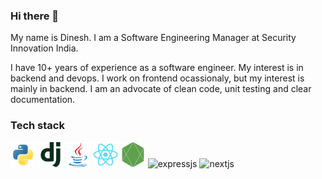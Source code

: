 ### Hi there 👋

My name is Dinesh. I am a Software Engineering Manager at Security Innovation India.

I have 10+ years of experience as a software engineer. My interest is in backend and devops. I work on frontend ocassionaly, but my interest is mainly in backend.
I am an advocate of clean code, unit testing and clear documentation. 


### Tech stack

<img src="https://raw.githubusercontent.com/devicons/devicon/master/icons/python/python-original.svg" alt="python" width=40 height=40/> <img src="https://raw.githubusercontent.com/devicons/devicon/master/icons/django/django-plain.svg" alt="django" width=40 height=40/> <img src="https://raw.githubusercontent.com/devicons/devicon/master/icons/java/java-original.svg" alt="java" width=40 height=40/> <img src="https://raw.githubusercontent.com/devicons/devicon/master/icons/react/react-original.svg" alt="reactjs" width=40 height=40/>
<img src="https://raw.githubusercontent.com/devicons/devicon/master/icons/nodejs/nodejs-plain.svg" alt="nodejs" width=40 height=40/>
<img src="https://raw.githubusercontent.com/devicons/devicon/blob/master/icons/express/express-original.svg" alt="expressjs" width=40 height=40/> 
<img src="https://raw.githubusercontent.com/devicons/devicon/blob/master/icons/nextjs/nextjs-original.svg" alt="nextjs" width=40 height=40/> 

<!--
**Dineshs91/Dineshs91** is a ✨ _special_ ✨ repository because its `README.md` (this file) appears on your GitHub profile.

Here are some ideas to get you started:

- 🔭 I’m currently working on ...
- 🌱 I’m currently learning ...
- 👯 I’m looking to collaborate on ...
- 🤔 I’m looking for help with ...
- 💬 Ask me about ...
- 📫 How to reach me: ...
- 😄 Pronouns: ...
- ⚡ Fun fact: ...
-->

